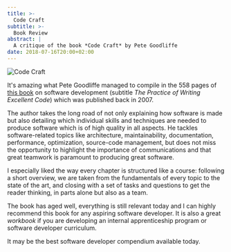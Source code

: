 ```yaml
---
title: >-
  Code Craft
subtitle: >-
  Book Review
abstract: |
  A critique of the book *Code Craft* by Pete Goodliffe
date: 2018-07-16T20:00+02:00
---
```


![Code Craft](../media/code-craft.jpeg)

It's amazing what Pete Goodliffe managed to compile in the 558 pages of
[this book](https://amzn.to/2uuB3CQ) on software development (subtitle _The
Practice of Writing Excellent Code_) which was published back in 2007.

The author takes the long road of not only explaining how software is made but
also detailing which individual skills and techniques are needed to produce
software which is of high quality in all aspects. He tackles software-related
topics like architecture, maintainability, documentation, performance,
optimization, source-code management, but does not miss the opportunity to
highlight the importance of communications and that great teamwork is paramount
to producing great software.

I especially liked the way every chapter is structured like a course: following
a short overview, we are taken from the fundamentals of every topic to the state
of the art, and closing with a set of tasks and questions to get the reader
thinking, in parts alone but also as a team.

The book has aged well, everything is still relevant today and I can highly
recommend this book for any aspiring software developer. It is also a great
_workbook_ if you are developing an internal apprenticeship program or software
developer curriculum.

It may be the best software developer compendium available today.
